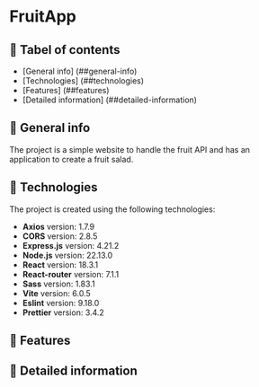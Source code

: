 # FruitApp

## :green_salad: Tabel of contents

* [General info] (##general-info)
* [Technologies] (##technologies)
* [Features] (##features)
* [Detailed information] (##detailed-information)

## :grapes: General info

The project is a simple website to handle the fruit API and has an application to create a fruit salad.

## :strawberry: Technologies

The project is created using the following technologies:

* **Axios** version: 1.7.9
* **CORS** version: 2.8.5
* **Express.js** version: 4.21.2
* **Node.js** version: 22.13.0
* **React** version: 18.3.1
* **React-router** version: 7.1.1
* **Sass** version: 1.83.1
* **Vite** version: 6.0.5
* **Eslint** version: 9.18.0
* **Prettier** version: 3.4.2

## :banana: Features

## :cherries: Detailed information
